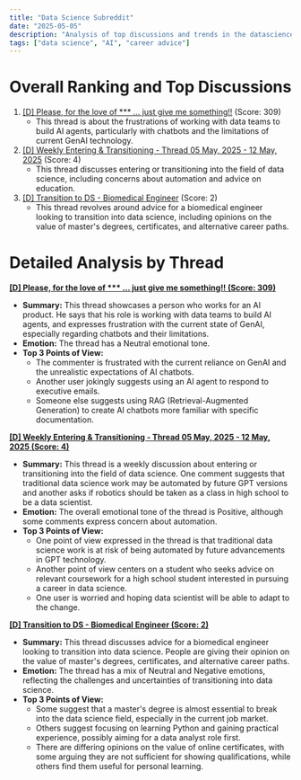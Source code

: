 ```yaml
---
title: "Data Science Subreddit"
date: "2025-05-05"
description: "Analysis of top discussions and trends in the datascience subreddit"
tags: ["data science", "AI", "career advice"]
---
```


# Overall Ranking and Top Discussions
1.  [[D] Please, for the love of *** ... just give me something!!](https://i.redd.it/j1tp2b00vyye1.png) (Score: 309)
    *   This thread is about the frustrations of working with data teams to build AI agents, particularly with chatbots and the limitations of current GenAI technology.
2.  [[D] Weekly Entering & Transitioning - Thread 05 May, 2025 - 12 May, 2025](https://www.reddit.com/r/datascience/comments/1kf2nlk/weekly_entering_transitioning_thread_05_may_2025/) (Score: 4)
    *   This thread discusses entering or transitioning into the field of data science, including concerns about automation and advice on education.
3.  [[D] Transition to DS - Biomedical Engineer](https://www.reddit.com/r/datascience/comments/1kfd3kw/transition_to_ds_biomedical_engineer/) (Score: 2)
    *   This thread revolves around advice for a biomedical engineer looking to transition into data science, including opinions on the value of master's degrees, certificates, and alternative career paths.

# Detailed Analysis by Thread
**[[D] Please, for the love of *** ... just give me something!! (Score: 309)](https://i.redd.it/j1tp2b00vyye1.png)**
*   **Summary:**  This thread showcases a person who works for an AI product. He says that his role is working with data teams to build AI agents, and expresses frustration with the current state of GenAI, especially regarding chatbots and their limitations.
*   **Emotion:** The thread has a Neutral emotional tone.
*   **Top 3 Points of View:**
    *   The commenter is frustrated with the current reliance on GenAI and the unrealistic expectations of AI chatbots.
    *   Another user jokingly suggests using an AI agent to respond to executive emails.
    *   Someone else suggests using RAG (Retrieval-Augmented Generation) to create AI chatbots more familiar with specific documentation.

**[[D] Weekly Entering & Transitioning - Thread 05 May, 2025 - 12 May, 2025 (Score: 4)](https://www.reddit.com/r/datascience/comments/1kf2nlk/weekly_entering_transitioning_thread_05_may_2025/)**
*   **Summary:**  This thread is a weekly discussion about entering or transitioning into the field of data science. One comment suggests that traditional data science work may be automated by future GPT versions and another asks if robotics should be taken as a class in high school to be a data scientist.
*   **Emotion:** The overall emotional tone of the thread is Positive, although some comments express concern about automation.
*   **Top 3 Points of View:**
    *   One point of view expressed in the thread is that traditional data science work is at risk of being automated by future advancements in GPT technology.
    *   Another point of view centers on a student who seeks advice on relevant coursework for a high school student interested in pursuing a career in data science.
    *   One user is worried and hoping data scientist will be able to adapt to the change.

**[[D] Transition to DS - Biomedical Engineer (Score: 2)](https://www.reddit.com/r/datascience/comments/1kfd3kw/transition_to_ds_biomedical_engineer/)**
*   **Summary:**  This thread discusses advice for a biomedical engineer looking to transition into data science. People are giving their opinion on the value of master's degrees, certificates, and alternative career paths.
*   **Emotion:** The thread has a mix of Neutral and Negative emotions, reflecting the challenges and uncertainties of transitioning into data science.
*   **Top 3 Points of View:**
    *   Some suggest that a master's degree is almost essential to break into the data science field, especially in the current job market.
    *   Others suggest focusing on learning Python and gaining practical experience, possibly aiming for a data analyst role first.
    *   There are differing opinions on the value of online certificates, with some arguing they are not sufficient for showing qualifications, while others find them useful for personal learning.

